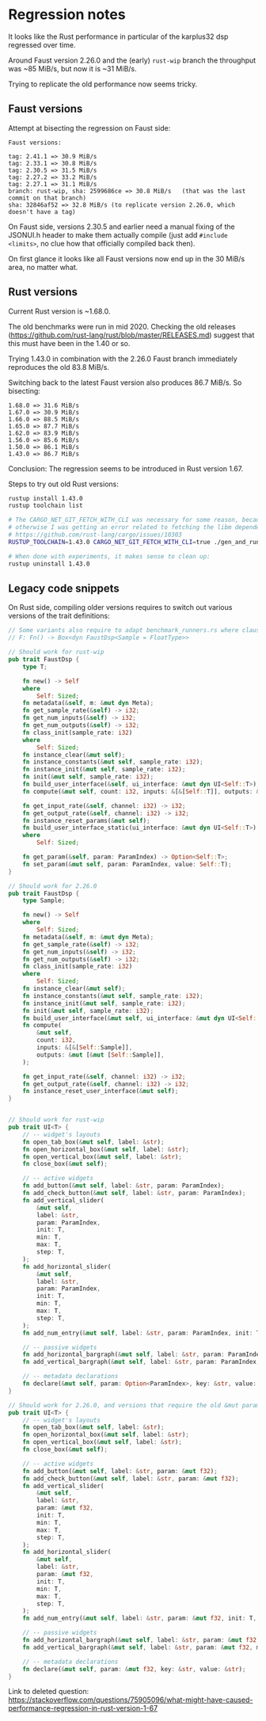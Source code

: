 # Regression notes

It looks like the Rust performance in particular of the karplus32 dsp regressed
over time.

Around Faust version 2.26.0 and the (early) `rust-wip` branch the throughput was ~85 MiB/s,
but now it is ~31 MiB/s.

Trying to replicate the old performance now seems tricky.


## Faust versions

Attempt at bisecting the regression on Faust side:

```
Faust versions:

tag: 2.41.1 => 30.9 MiB/s
tag: 2.33.1 => 30.8 MiB/s
tag: 2.30.5 => 31.5 MiB/s
tag: 2.27.2 => 33.2 MiB/s
tag: 2.27.1 => 31.1 MiB/s
branch: rust-wip, sha: 2599686ce => 30.8 MiB/s   (that was the last commit on that branch)
sha: 32846af52 => 32.8 MiB/s (to replicate version 2.26.0, which doesn't have a tag)
```

On Faust side, versions 2.30.5 and earlier need a manual fixing of the JSONUI.h header to make
them actually compile (just add `#include <limits>`, no clue how that officially compiled back
then).

On first glance it looks like all Faust versions now end up in the 30 MiB/s area, no matter what.


## Rust versions

Current Rust version is ~1.68.0.

The old benchmarks were run in mid 2020. Checking the old releases (https://github.com/rust-lang/rust/blob/master/RELEASES.md)
suggest that this must have been in the 1.40 or so.

Trying 1.43.0 in combination with the 2.26.0 Faust branch immediately reproduces the old 83.8 MiB/s.

Switching back to the latest Faust version also produces 86.7 MiB/s. So bisecting:

```
1.68.0 => 31.6 MiB/s
1.67.0 => 30.9 MiB/s
1.66.0 => 88.5 MiB/s
1.65.0 => 87.7 MiB/s
1.62.0 => 83.9 MiB/s
1.56.0 => 85.6 MiB/s
1.50.0 => 86.1 MiB/s
1.43.0 => 86.7 MiB/s
```

Conclusion: The regression seems to be introduced in Rust version 1.67.

Steps to try out old Rust versions:

```sh
rustup install 1.43.0
rustup toolchain list

# The CARGO_NET_GIT_FETCH_WITH_CLI was necessary for some reason, because
# otherwise I was getting an error related to fetching the libm dependency, see:
# https://github.com/rust-lang/cargo/issues/10303
RUSTUP_TOOLCHAIN=1.43.0 CARGO_NET_GIT_FETCH_WITH_CLI=true ./gen_and_run_all.sh

# When done with experiments, it makes sense to clean up:
rustup uninstall 1.43.0
```


## Legacy code snippets

On Rust side, compiling older versions requires to switch out various versions of the trait
definitions:

```rust
// Some variants also require to adapt benchmark_runners.rs where clause to:
// F: Fn() -> Box<dyn FaustDsp<Sample = FloatType>>

// Should work for rust-wip
pub trait FaustDsp {
    type T;

    fn new() -> Self
    where
        Self: Sized;
    fn metadata(&self, m: &mut dyn Meta);
    fn get_sample_rate(&self) -> i32;
    fn get_num_inputs(&self) -> i32;
    fn get_num_outputs(&self) -> i32;
    fn class_init(sample_rate: i32)
    where
        Self: Sized;
    fn instance_clear(&mut self);
    fn instance_constants(&mut self, sample_rate: i32);
    fn instance_init(&mut self, sample_rate: i32);
    fn init(&mut self, sample_rate: i32);
    fn build_user_interface(&self, ui_interface: &mut dyn UI<Self::T>);
    fn compute(&mut self, count: i32, inputs: &[&[Self::T]], outputs: &mut [&mut [Self::T]]);

    fn get_input_rate(&self, channel: i32) -> i32;
    fn get_output_rate(&self, channel: i32) -> i32;
    fn instance_reset_params(&mut self);
    fn build_user_interface_static(ui_interface: &mut dyn UI<Self::T>)
    where
        Self: Sized;

    fn get_param(&self, param: ParamIndex) -> Option<Self::T>;
    fn set_param(&mut self, param: ParamIndex, value: Self::T);
}

// Should work for 2.26.0
pub trait FaustDsp {
    type Sample;

    fn new() -> Self
    where
        Self: Sized;
    fn metadata(&self, m: &mut dyn Meta);
    fn get_sample_rate(&self) -> i32;
    fn get_num_inputs(&self) -> i32;
    fn get_num_outputs(&self) -> i32;
    fn class_init(sample_rate: i32)
    where
        Self: Sized;
    fn instance_clear(&mut self);
    fn instance_constants(&mut self, sample_rate: i32);
    fn instance_init(&mut self, sample_rate: i32);
    fn init(&mut self, sample_rate: i32);
    fn build_user_interface(&mut self, ui_interface: &mut dyn UI<Self::Sample>);
    fn compute(
        &mut self,
        count: i32,
        inputs: &[&[Self::Sample]],
        outputs: &mut [&mut [Self::Sample]],
    );

    fn get_input_rate(&self, channel: i32) -> i32;
    fn get_output_rate(&self, channel: i32) -> i32;
    fn instance_reset_user_interface(&mut self);
}


// Should work for rust-wip
pub trait UI<T> {
    // -- widget's layouts
    fn open_tab_box(&mut self, label: &str);
    fn open_horizontal_box(&mut self, label: &str);
    fn open_vertical_box(&mut self, label: &str);
    fn close_box(&mut self);

    // -- active widgets
    fn add_button(&mut self, label: &str, param: ParamIndex);
    fn add_check_button(&mut self, label: &str, param: ParamIndex);
    fn add_vertical_slider(
        &mut self,
        label: &str,
        param: ParamIndex,
        init: T,
        min: T,
        max: T,
        step: T,
    );
    fn add_horizontal_slider(
        &mut self,
        label: &str,
        param: ParamIndex,
        init: T,
        min: T,
        max: T,
        step: T,
    );
    fn add_num_entry(&mut self, label: &str, param: ParamIndex, init: T, min: T, max: T, step: T);

    // -- passive widgets
    fn add_horizontal_bargraph(&mut self, label: &str, param: ParamIndex, min: T, max: T);
    fn add_vertical_bargraph(&mut self, label: &str, param: ParamIndex, min: T, max: T);

    // -- metadata declarations
    fn declare(&mut self, param: Option<ParamIndex>, key: &str, value: &str);
}

// Should work for 2.26.0, and versions that require the old &mut parameter passing.
pub trait UI<T> {
    // -- widget's layouts
    fn open_tab_box(&mut self, label: &str);
    fn open_horizontal_box(&mut self, label: &str);
    fn open_vertical_box(&mut self, label: &str);
    fn close_box(&mut self);

    // -- active widgets
    fn add_button(&mut self, label: &str, param: &mut f32);
    fn add_check_button(&mut self, label: &str, param: &mut f32);
    fn add_vertical_slider(
        &mut self,
        label: &str,
        param: &mut f32,
        init: T,
        min: T,
        max: T,
        step: T,
    );
    fn add_horizontal_slider(
        &mut self,
        label: &str,
        param: &mut f32,
        init: T,
        min: T,
        max: T,
        step: T,
    );
    fn add_num_entry(&mut self, label: &str, param: &mut f32, init: T, min: T, max: T, step: T);

    // -- passive widgets
    fn add_horizontal_bargraph(&mut self, label: &str, param: &mut f32, min: T, max: T);
    fn add_vertical_bargraph(&mut self, label: &str, param: &mut f32, min: T, max: T);

    // -- metadata declarations
    fn declare(&mut self, param: &mut f32, key: &str, value: &str);
}

```

Link to deleted question:
https://stackoverflow.com/questions/75905096/what-might-have-caused-performance-regression-in-rust-version-1-67
